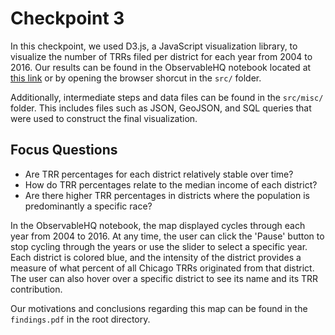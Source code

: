 # Checkpoint 3

In this checkpoint, we used D3.js, a JavaScript visualization library, to visualize the number of TRRs filed per district for each year from 2004 to 2016. Our results can be found in the ObservableHQ notebook located at [this link](https://observablehq.com/@afv22/cpd-complaints-by-district) or by opening the browser shorcut in the `src/` folder.

Additionally, intermediate steps and data files can be found in the `src/misc/` folder. This includes files such as JSON, GeoJSON, and SQL queries that were used to construct the final visualization.

## Focus Questions
* Are TRR percentages for each district relatively stable over time?
* How do TRR percentages relate to the median income of each district?
* Are there higher TRR percentages in districts where the population is predominantly a specific race?

In the ObservableHQ notebook, the map displayed cycles through each year from 2004 to 2016. At any time, the user can click the 'Pause' button to stop cycling through the years or use the slider to select a specific year. Each district is colored blue, and the intensity of the district provides a measure of what percent of all Chicago TRRs originated from that district. The user can also hover over a specific district to see its name and its TRR contribution.

Our motivations and conclusions regarding this map can be found in the `findings.pdf` in the root directory.
